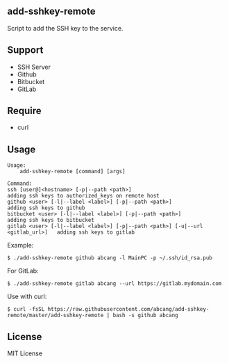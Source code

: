 add-sshkey-remote
--
Script to add the SSH key to the service.

## Support
* SSH Server
* Github
* Bitbucket
* GitLab

## Require
* curl

## Usage

```
Usage:
    add-sshkey-remote [command] [args]

Command:
ssh [user@]<hostname> [-p|--path <path>]                                        adding ssh keys to authorized_keys on remote host
github <user> [-l|--label <label>] [-p|--path <path>]                           adding ssh keys to github
bitbucket <user> [-l|--label <label>] [-p|--path <path>]                        adding ssh keys to bitbucket
gitlab <user> [-l|--label <label>] [-p|--path <path>] [-u|--url <gitlab_url>]   adding ssh keys to gitlab
```

Example:

```
$ ./add-sshkey-remote github abcang -l MainPC -p ~/.ssh/id_rsa.pub
```

For GitLab:
```
$ ./add-sshkey-remote gitlab abcang --url https://gitlab.mydomain.com
```

Use with curl:
```
$ curl -fsSL https://raw.githubusercontent.com/abcang/add-sshkey-remote/master/add-sshkey-remote | bash -s github abcang
```

## License
MIT License
